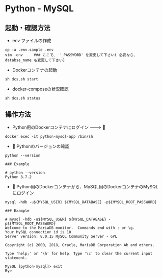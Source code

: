 # Python - MySQL

## 起動・確認方法

+ env ファイルの作成

```
cp -a .env.sample .env
vim .env     ### ここで、 '_PASSWORD' を変更して下さい( 必要なら、databse_name も変更して下さい)
```

+ Dockerコンテナの起動

```
sh dcs.sh start
```

+ docker-composeの状況確認

```
sh dcs.sh status
```

## 操作方法

+ Python用のDockerコンテナにログイン ---> :whale:

```
docker exec -it python-mysql-app /bin/sh
```

+ :whale: Pythonのバージョンの確認

```
python --version
```
```
### Example

# python --version
Python 3.7.2
```

+ :whale: Python用のDockerコンテナから、MySQL用のDockerコンテナのMySQLにログイン

```
mysql -hdb -u${MYSQL_USER} ${MYSQL_DATABASE} -p${MYSQL_ROOT_PASSWORD}
```
```
### Example

# mysql -hdb -u${MYSQL_USER} ${MYSQL_DATABASE} -p${MYSQL_ROOT_PASSWORD}
Welcome to the MariaDB monitor.  Commands end with ; or \g.
Your MySQL connection id is 10
Server version: 8.0.15 MySQL Community Server - GPL

Copyright (c) 2000, 2018, Oracle, MariaDB Corporation Ab and others.

Type 'help;' or '\h' for help. Type '\c' to clear the current input statement.

MySQL [python-mysql]> exit
Bye

```
